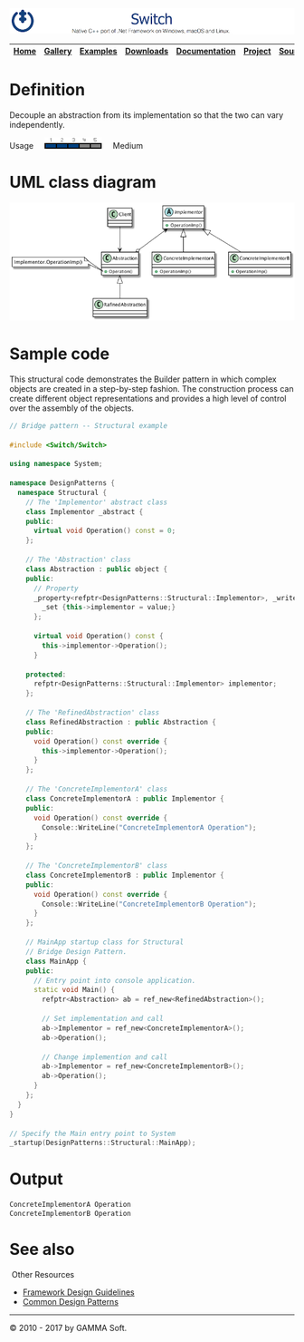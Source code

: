 ![Switch Header](Pictures/SwitchNativeC++port.png)

| [Home](Home.md) | [Gallery](Gallery.md) | [Examples](Examples.md) | [Downloads](Downloads.md) | [Documentation](Documentation.md) | [Project](https://sourceforge.net/projects/switchpro) | [Source](https://github.com/gammasoft71/switch) | [License](License.md) | [Contact](Contact.md) | [GAMMA Soft](https://gammasoft71.wixsite.com/gammasoft) |
|-----------------|-----------------------|-------------------------|-------------------------|-----------------------------------|-------------------------------------------------------|-------------------------------------------------|-----------------------|-----------------------|---------------------------------------------------------|

# Definition

Decouple an abstraction from its implementation so that the two can vary independently.

Usage     ![Usage](Pictures/Usage3.png)     Medium

# UML class diagram

![AbstractFactory](Diagrams/UML/DesignPatterns/Bridge.png)

# Sample code

This structural code demonstrates the Builder pattern in which complex objects are created in a step-by-step fashion. The construction process can create different object representations and provides a high level of control over the assembly of the objects.

```c++
// Bridge pattern -- Structural example
 
#include <Switch/Switch>
 
using namespace System;
 
namespace DesignPatterns {
  namespace Structural {
    // The 'Implementor' abstract class
    class Implementor _abstract {
    public:
      virtual void Operation() const = 0;
    };
    
    // The 'Abstraction' class
    class Abstraction : public object {
    public:
      // Property
      _property<refptr<DesignPatterns::Structural::Implementor>, _writeonly> Implementor {
        _set {this->implementor = value;}
      };
      
      virtual void Operation() const {
        this->implementor->Operation();
      }
 
    protected:
      refptr<DesignPatterns::Structural::Implementor> implementor;
    };
    
    // The 'RefinedAbstraction' class
    class RefinedAbstraction : public Abstraction {
    public:
      void Operation() const override {
        this->implementor->Operation();
      }
    };
    
    // The 'ConcreteImplementorA' class
    class ConcreteImplementorA : public Implementor {
    public:
      void Operation() const override {
        Console::WriteLine("ConcreteImplementorA Operation");
      }
    };
    
    // The 'ConcreteImplementorB' class
    class ConcreteImplementorB : public Implementor {
    public:
      void Operation() const override {
        Console::WriteLine("ConcreteImplementorB Operation");
      }
    };
    
    // MainApp startup class for Structural
    // Bridge Design Pattern.
    class MainApp {
    public:
      // Entry point into console application.
      static void Main() {
        refptr<Abstraction> ab = ref_new<RefinedAbstraction>();
        
        // Set implementation and call
        ab->Implementor = ref_new<ConcreteImplementorA>();
        ab->Operation();
        
        // Change implemention and call
        ab->Implementor = ref_new<ConcreteImplementorB>();
        ab->Operation();
      }
    };
  }
}
 
// Specify the Main entry point to System
_startup(DesignPatterns::Structural::MainApp);
```

# Output

```
ConcreteImplementorA Operation
ConcreteImplementorB Operation
```

# See also
​
Other Resources

* [Framework Design Guidelines](FrameworkDesignGuidelines.md)
* [Common Design Patterns](CommonDesignPatterns.md)

______________________________________________________________________________________________

© 2010 - 2017 by GAMMA Soft.
